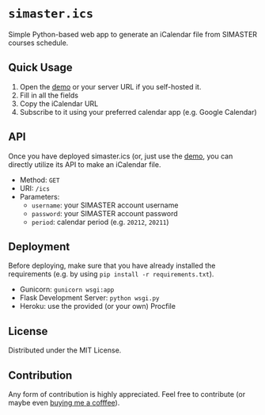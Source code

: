 # `simaster.ics`
Simple Python-based web app to generate an iCalendar file from SIMASTER courses schedule.

## Quick Usage
1. Open the [demo](https://simaster-ics.herokuapp.com) or your server URL if you self-hosted it.
2. Fill in all the fields
3. Copy the iCalendar URL
4. Subscribe to it using your preferred calendar app (e.g. Google Calendar)

## API
Once you have deployed simaster.ics (or, just use the [demo](https://simaster-ics.herokuapp.com), you can directly utilize its API to make an iCalendar file.
- Method: `GET`
- URI: `/ics`
- Parameters:
  - `username`: your SIMASTER account username
  - `password`: your SIMASTER account password
  - `period`: calendar period (e.g. `20212`, `20211`)
  

## Deployment
Before deploying, make sure that you have already installed the requirements (e.g. by using `pip install -r requirements.txt`).

- Gunicorn: `gunicorn wsgi:app`
- Flask Development Server: `python wsgi.py`
- Heroku: use the provided (or your own) Procfile

## License
Distributed under the MIT License.

## Contribution
Any form of contribution is highly appreciated. Feel free to contribute (or maybe even [buying me a cofffee](https://github.com/ttycelery)).
